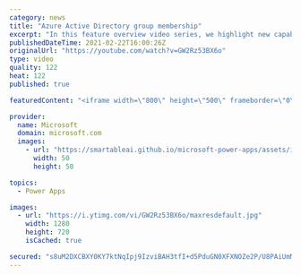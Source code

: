 ```yaml
---
category: news
title: "Azure Active Directory group membership"
excerpt: "In this feature overview video series, we highlight new capabilities included in the latest update to Microsoft Power Apps.  Power Apps Dataverse provides record level security to Azure Active Directory group membership types. Admins can easily set up and assign permissions to different Azure AD users,"
publishedDateTime: 2021-02-22T16:00:26Z
originalUrl: "https://youtube.com/watch?v=GW2Rz53BX6o"
type: video
quality: 122
heat: 122
published: true

featuredContent: "<iframe width=\"800\" height=\"500\" frameborder=\"0\" src=\"https://www.youtube.com/embed/GW2Rz53BX6o\" allow=\"accelerometer; autoplay; encrypted-media; gyroscope; picture-in-picture\" allowfullscreen></iframe>"

provider:
  name: Microsoft
  domain: microsoft.com
  images:
    - url: "https://smartableai.github.io/microsoft-power-apps/assets/images/organizations/microsoft.com-50x50.jpg"
      width: 50
      height: 50

topics:
  - Power Apps

images:
  - url: "https://i.ytimg.com/vi/GW2Rz53BX6o/maxresdefault.jpg"
    width: 1280
    height: 720
    isCached: true

secured: "s8uM2DXCBXY0KY7ktNqIpj9IzviBAH3tfI+d5PduGN0XFXNOZe2P/U8PAiUmM1z3UFDmE2lYaVX/Qn5qt+wnV/wPqsFrIombCc3axtlKry+9hFKpLiAvuSWMcuL9LGZmlhTRwRgABbpau3qApHU9r9Gb0FhmNirh62uwY331Bp64HVpOlINg0bK5/24UeVHQ2x88WfJYdiknjefqSkIQszcpZ1r8qFAjDMeNpeJrhFMQOH6aM9Z4OoJt/PAt5N2U/EU0yOhL6al572yoKqds2XPgO7brLPgpij1P449JF4EY4q2FAhVZxRyAeB2dpvs/jz39os3pvt/2rnKv25qQpkQY2OvlGTKX7ZYCTQSz9n6h6M6AYVylCcgu/EicT30Hg8uBKRPeTzcthCopYJgyb5TddhNkh25/4JhQ/tzR/mT6D7rkkKT87L1wB4JvPGw9;2+fwuu6ozM6Kzkyw4Cdi4A=="
---
```


